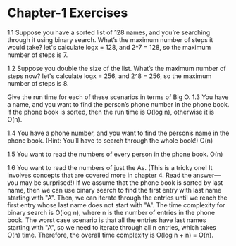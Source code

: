 # Chapter-1 Exercises

1.1 Suppose you have a sorted list of 128 names, and you’re searching through it using binary search. What’s the maximum number of steps it would take?
    let's calculate logx = 128, and 2^7 = 128, so the maximum number of steps is 7.

1.2 Suppose you double the size of the list. What’s the maximum number of steps now?
    let's calculate logx = 256, and 2^8 = 256, so the maximum number of steps is 8.

Give the run time for each of these scenarios in terms of Big O.
1.3 You have a name, and you want to find the person’s phone number in the phone book.
    if the phone book is sorted, then the run time is O(log n), otherwise it is O(n).

1.4 You have a phone number, and you want to find the person’s name in the phone book. (Hint: You’ll have to search through the whole book!)
    O(n)

1.5 You want to read the numbers of every person in the phone book.
    O(n)

1.6 You want to read the numbers of just the As. (This is a tricky one! It involves concepts that are covered more in chapter 4. Read the answer—you may be surprised!)
    If we assume that the phone book is sorted by last name, then we can use binary search to find the first entry with last name starting with "A". Then, we can iterate through the entries until we reach the first entry whose last name does not start with "A".
    The time complexity for binary search is O(log n), where n is the number of entries in the phone book. The worst case scenario is that all the entries have last names starting with "A", so we need to iterate through all n entries, which takes O(n) time. Therefore, the overall time complexity is O(log n + n) = O(n).


